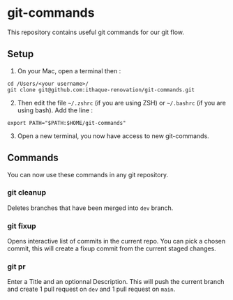 # git-commands

This repository contains useful git commands for our git flow.

## Setup

1. On your Mac, open a terminal then :

```
cd /Users/<your username>/
git clone git@github.com:ithaque-renovation/git-commands.git
```

2. Then edit the file `~/.zshrc` (if you are using ZSH) or `~/.bashrc` (if you are using bash). Add the line :

```
export PATH="$PATH:$HOME/git-commands"
```

3. Open a new terminal, you now have access to new git-commands.

## Commands

You can now use these commands in any git repository.

### git cleanup

Deletes branches that have been merged into `dev` branch.

### git fixup

Opens interactive list of commits in the current repo. You can pick a chosen commit, this will create a fixup commit from the current staged changes.

### git pr

Enter a Title and an optionnal Description. This will push the current branch and create 1 pull request on `dev` and 1 pull request on `main`.
